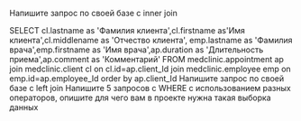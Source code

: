 Напишите запрос по своей базе с inner join

SELECT cl.lastname as 'Фамилия клиента',cl.firstname as'Имя клиента',cl.middlename as 'Отчество клиента', 
emp.lastname as 'Фамилия врача',emp.firstname as 'Имя врача',ap.duration as 'Длительность приема',ap.comment as 'Комментарий' FROM  medclinic.appointment ap
join medclinic.client cl on cl.id=ap.client_Id
join medclinic.employee emp on emp.id=ap.employee_Id
order by ap.client_Id
Напишите запрос по своей базе с left join
Напишите 5 запросов с WHERE с использованием разных
операторов, опишите для чего вам в проекте нужна такая выборка данных
